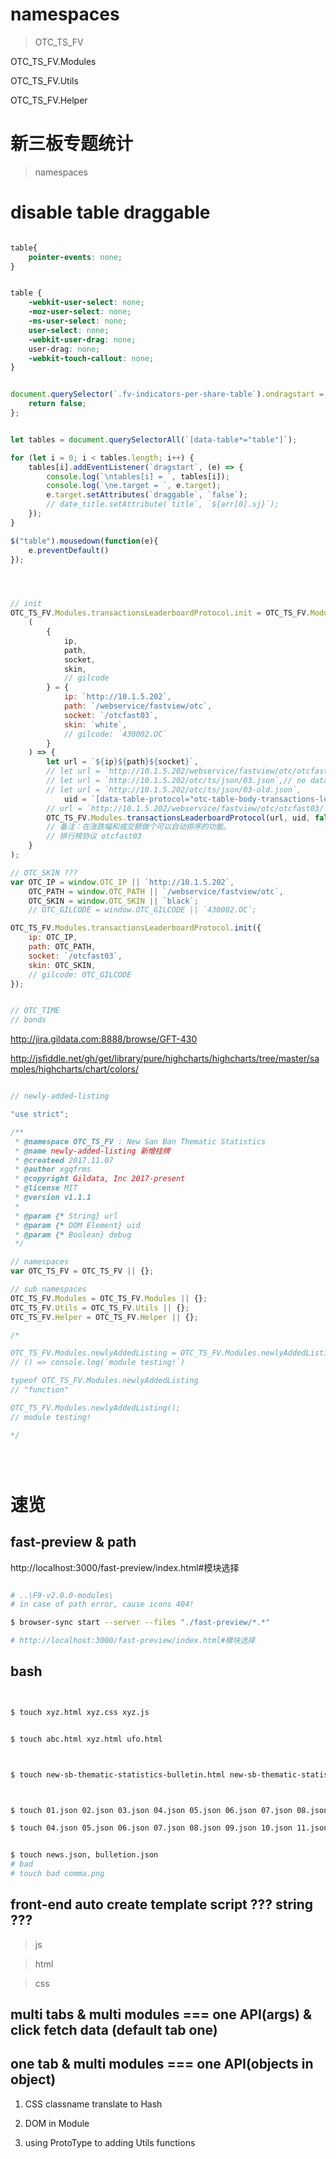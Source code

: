 # namespaces

> OTC_TS_FV

OTC_TS_FV.Modules

OTC_TS_FV.Utils

OTC_TS_FV.Helper


# 新三板专题统计

> namespaces


# disable table draggable

```css

table{
    pointer-events: none;
}


table {
    -webkit-user-select: none;
    -moz-user-select: none;
    -ms-user-select: none;
    user-select: none;
    -webkit-user-drag: none;
    user-drag: none;
    -webkit-touch-callout: none;
}

```

```js

document.querySelector(`.fv-indicators-per-share-table`).ondragstart = function() {
    return false;
};


let tables = document.querySelectorAll(`[data-table*="table"]`);

for (let i = 0; i < tables.length; i++) {
    tables[i].addEventListener(`dragstart`, (e) => {
        console.log(`\ntables[i] = `, tables[i]);
        console.log(`\ne.target = `, e.target);
        e.target.setAttributes(`draggable`, `false`);
        // date_title.setAttribute(`title`, `${arr[0].sj}`);
    });
}

$("table").mousedown(function(e){
    e.preventDefault()
});




```



```js

// init
OTC_TS_FV.Modules.transactionsLeaderboardProtocol.init = OTC_TS_FV.Modules.transactionsLeaderboardProtocol.init || (
    (
        {
            ip,
            path,
            socket,
            skin,
            // gilcode
        } = {
            ip: `http://10.1.5.202`,
            path: `/webservice/fastview/otc`,
            socket: `/otcfast03`,
            skin: `white`,
            // gilcode: `430002.OC`
        }
    ) => {
        let url = `${ip}${path}${socket}`,
        // let url = `http://10.1.5.202/webservice/fastview/otc/otcfast13`,
        // let url = `http://10.1.5.202/otc/ts/json/03.json`,// no data?
        // let url = `http://10.1.5.202/otc/ts/json/03-old.json`,
            uid = `[data-table-protocol="otc-table-body-transactions-leaderboard-protocol"]`;
        // url = `http://10.1.5.202/webservice/fastview/otc/otcfast03/`;
        OTC_TS_FV.Modules.transactionsLeaderboardProtocol(url, uid, false);
        // 备注：在涨跌幅和成交额做个可以自动排序的功能。
        // 排行榜协议 otcfast03
    }
);

// OTC_SKIN ???
var OTC_IP = window.OTC_IP || `http://10.1.5.202`,
    OTC_PATH = window.OTC_PATH || `/webservice/fastview/otc`,
    OTC_SKIN = window.OTC_SKIN || `black`;
    // OTC_GILCODE = window.OTC_GILCODE || `430002.OC`;

OTC_TS_FV.Modules.transactionsLeaderboardProtocol.init({
    ip: OTC_IP,
    path: OTC_PATH,
    socket: `/otcfast03`,
    skin: OTC_SKIN,
    // gilcode: OTC_GILCODE
});


// OTC_TIME
// bonds


```




http://jira.gildata.com:8888/browse/GFT-430



http://jsfiddle.net/gh/get/library/pure/highcharts/highcharts/tree/master/samples/highcharts/chart/colors/





```js

// newly-added-listing

"use strict";

/**
 * @namespace OTC_TS_FV : New San Ban Thematic Statistics
 * @name newly-added-listing 新增挂牌
 * @createed 2017.11.07
 * @author xgqfrms
 * @copyright Gildata, Inc 2017-present
 * @license MIT
 * @version v1.1.1
 *
 * @param {* String} url
 * @param {* DOM Element} uid
 * @param {* Boolean} debug
 */

// namespaces
var OTC_TS_FV = OTC_TS_FV || {};

// sub namespaces
OTC_TS_FV.Modules = OTC_TS_FV.Modules || {};
OTC_TS_FV.Utils = OTC_TS_FV.Utils || {};
OTC_TS_FV.Helper = OTC_TS_FV.Helper || {};

/*

OTC_TS_FV.Modules.newlyAddedListing = OTC_TS_FV.Modules.newlyAddedListing || (() => console.log(`module testing!`));
// () => console.log(`module testing!`)

typeof OTC_TS_FV.Modules.newlyAddedListing
// "function"

OTC_TS_FV.Modules.newlyAddedListing();
// module testing!

*/





```











# 速览


## fast-preview & path

http://localhost:3000/fast-preview/index.html#模块选择

```sh

# ..\F9-v2.0.0-modules\
# in case of path error, cause icons 404!

$ browser-sync start --server --files "./fast-preview/*.*"

# http://localhost:3000/fast-preview/index.html#模块选择

```



## bash


```sh


$ touch xyz.html xyz.css xyz.js


$ touch abc.html xyz.html ufo.html



$ touch new-sb-thematic-statistics-bulletin.html new-sb-thematic-statistics-bulletin.css new-sb-thematic-statistics-bulletin.js



$ touch 01.json 02.json 03.json 04.json 05.json 06.json 07.json 08.json 09.json 10.json 11.json news.json bulletion.json

$ touch 04.json 05.json 06.json 07.json 08.json 09.json 10.json 11.json news.json bulletion.json


$ touch news.json, bulletion.json
# bad
# touch bad comma.png


```


## front-end auto create template script ??? string ???

> js

> html

> css



## multi tabs & multi modules  === one API(args) & click fetch data (default tab one)

## one tab & multi modules  === one API(objects in object)





1. CSS classname translate to Hash

2. DOM in Module

3. using ProtoType to adding Utils functions











